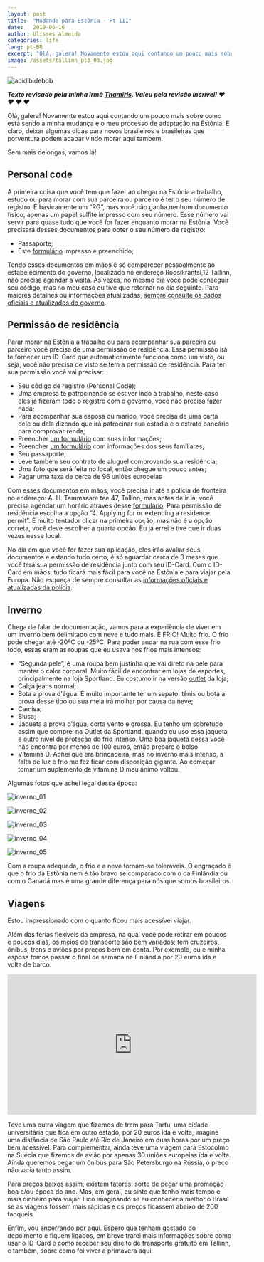 ```yaml
---
layout: post
title:  "Mudando para Estônia - Pt III"
date:   2019-06-16
author: Ulisses Almeida
categories: life
lang: pt-BR
excerpt: "Olá, galera! Novamente estou aqui contando um pouco mais sobre como está sendo a minha mudança e o meu processo de adaptação na Estônia. E claro, deixar algumas dicas para novos brasileiros e brasileiras que porventura podem acabar vindo morar aqui também."
image: /assets/tallinn_pt3_03.jpg
---
```


![abidibidebob](/assets/tallinn_pt3_03.jpg)

__*Texto revisado pela minha irmã [Thamiris](https://twitter.com/missdracaryz). Valeu pela revisão incrível! ❤️ ❤️ ❤️ ❤️*__

Olá, galera! Novamente estou aqui contando um pouco mais sobre como está sendo a minha mudança e o meu processo de adaptação na Estônia. E claro, deixar algumas dicas para novos brasileiros e brasileiras que porventura podem acabar vindo morar aqui também.

Sem mais delongas, vamos lá!

## Personal code

A primeira coisa que você tem que fazer ao chegar na Estônia a trabalho, estudo ou para morar com sua parceira ou parceiro é ter o seu número de registro. É basicamente um “RG”, mas você não ganha nenhum documento físico, apenas um papel sulfite impresso com seu número. Esse número vai servir para quase tudo que você for fazer enquanto morar na Estônia. Você precisará desses documentos para obter o seu número de registro:

* Passaporte;
* Este [formulário](https://www.riigiteataja.ee/aktilisa/1100/6201/5004/Lisa_Taotlus%20isikukoodi%20saamiseks%202015%20lisa%201.pdf) impresso e preenchido;

Tendo esses documentos em mãos é só comparecer pessoalmente ao estabelecimento do governo, localizado no endereço Roosikrantsi,12 Tallinn, não precisa agendar a visita. Às vezes, no mesmo dia você pode conseguir seu código, mas no meu caso eu tive que retornar no dia seguinte.
Para maiores detalhes ou informações atualizadas, [sempre consulte os dados oficiais e atualizados do governo](https://www.workinestonia.com/coming-to-estonia/personal-id-code/).

## Permissão de residência

Parar morar na Estônia a trabalho ou para acompanhar sua parceira ou parceiro você precisa de uma permissão de residência. Essa permissão irá te fornecer um ID-Card que automaticamente funciona como um visto, ou seja, você não precisa de visto se tem a permissão de residência. Para ter sua permissão você vai precisar:

* Seu código de registro (Personal Code);
* Uma empresa te patrocinando se estiver indo a trabalho, neste caso eles já fizeram todo o registro com o governo, você não precisa fazer nada;
* Para acompanhar sua esposa ou marido, você precisa de uma carta dele ou dela dizendo que irá patrocinar sua estadia e o extrato bancário para comprovar renda;
* Preencher [um formulário](https://www2.politsei.ee/dotAsset/813688.pdf) com suas informações;
* Preencher [um formulário](https://www2.politsei.ee/dotAsset/527909.pdf) com informações dos seus familiares;
* Seu passaporte;
* Leve também seu contrato de aluguel comprovando sua residência;
* Uma foto que será feita no local, então chegue um pouco antes;
* Pagar uma taxa de cerca de 96 uniões europeias

Com esses documentos em mãos, você precisa ir até a polícia de fronteira no endereço: A. H. Tammsaare tee 47, Tallinn, mas antes de ir lá, você precisa agendar um horário através desse [formulário](https://broneering.politsei.ee/MakeReservation/SelectService). Para permissão de residência escolha a opção “4. Applying for or extending a residence permit”. É muito tentador clicar na primeira opção, mas não é a opção correta, você deve escolher a quarta opção. Eu já errei e tive que ir duas vezes nesse local.

No dia em que você for fazer sua aplicação, eles irão avaliar seus documentos e estando tudo certo, é só aguardar cerca de 3 meses que você terá sua permissão de residência junto com seu ID-Card. Com o ID-Card em mãos, tudo ficará mais fácil para você na Estônia e para viajar pela Europa. Não esqueça de sempre consultar as [informações oficiais e atualizadas da polícia](https://www2.politsei.ee/en/teenused/residence-permit/tahtajaline-elamisluba/).

## Inverno

Chega de falar de documentação, vamos para a experiência de viver em um inverno bem delimitado com neve e tudo mais. É FRIO! Muito frio. O frio pode chegar até -20ºC ou -25ºC. Para poder andar na rua com esse frio todo, essas eram as roupas que eu usava nos frios mais intensos:

* “Segunda pele”, é uma roupa bem justinha que vai direto na pele para manter o calor corporal. Muito fácil de encontrar em lojas de esportes, principalmente na loja Sportland. Eu costumo ir na versão [outlet](https://goo.gl/maps/iApZhZgUpm3f8CdY7) da loja;
* Calça jeans normal;
* Bota a prova d'água. É muito importante ter um sapato, tênis ou bota a prova desse tipo ou sua meia irá molhar por causa da neve;
* Camisa;
* Blusa;
* Jaqueta a prova d’água, corta vento e grossa. Eu tenho um sobretudo assim que comprei na Outlet da Sportland, quando eu uso essa jaqueta é outro nível de proteção do frio intenso. Uma boa jaqueta dessa você não encontra por menos de 100 euros, então prepare o bolso
* Vitamina D. Achei que era brincadeira, mas no inverno mais intenso, a falta de luz e frio me fez ficar com disposição gigante. Ao começar tomar um suplemento de vitamina D meu ânimo voltou.

Algumas fotos que achei legal dessa época:

![inverno_01](/assets/tallinn_pt3_02.jpg)

![inverno_02](/assets/tallinn_pt3_04.jpg)

![inverno_03](/assets/tallinn_pt3_05.jpg)

![inverno_04](/assets/tallinn_pt3_06.jpg)

![inverno_05](/assets/tallinn_pt3_07.jpg)

Com a roupa adequada, o frio e a neve tornam-se toleráveis. O engraçado é que o frio da Estônia nem é tão bravo se comparado com o da Finlândia ou com o Canadá mas é uma grande diferença para nós que somos brasileiros.

## Viagens

Estou impressionado com o quanto ficou mais acessível viajar.

Além das férias flexíveis da empresa, na qual você pode retirar em poucos e poucos dias, os meios de transporte são bem variados; tem cruzeiros, ônibus, trens e aviões por preços bem em conta. Por exemplo, eu e minha esposa fomos passar o final de semana na Finlândia por 20 euros ida e volta de barco.

<iframe width="560" height="315" src="https://www.youtube.com/embed/5dvApiggAos" frameborder="0" allow="accelerometer; autoplay; encrypted-media; gyroscope; picture-in-picture" allowfullscreen></iframe>

Teve uma outra viagem que fizemos de trem para Tartu, uma cidade universitária que fica em outro estado, por 20 euros ida e volta, imagine uma distância de São Paulo até Rio de Janeiro em duas horas por um preço bem acessível. Para complementar, ainda teve uma viagem para Estocolmo na Suécia que fizemos de avião por apenas 30 uniões europeias ida e volta. Ainda queremos pegar um ônibus para São Petersburgo na Rússia, o preço não varia tanto assim.

Para preços baixos assim, existem fatores: sorte de pegar uma promoção boa e/ou época do ano. Mas, em geral, eu sinto que tenho mais tempo e mais dinheiro para viajar. Fico imaginando se eu conheceria melhor o Brasil se as viagens fossem mais rápidas e os preços ficassem abaixo de 200 taoqueis.

Enfim, vou encerrando por aqui. Espero que tenham gostado do depoimento e fiquem ligados, em breve trarei mais informações sobre como usar o ID-Card e como receber seu direito de transporte gratuito em Tallinn, e também, sobre como foi viver a primavera aqui.
